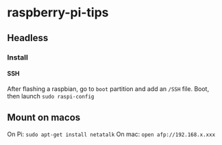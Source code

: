 # raspberry-pi-tips

## Headless
### Install
#### SSH
After flashing a raspbian, go to `boot` partition and add an `/SSH` file. Boot, then launch `sudo raspi-config`

## Mount on macos
On Pi:
`sudo apt-get install netatalk`
On mac:
`open afp://192.168.x.xxx`
